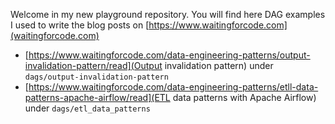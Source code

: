 Welcome in my new playground repository. You will find here DAG examples I used to write the blog posts on [https://www.waitingforcode.com](waitingforcode.com)

* [https://www.waitingforcode.com/data-engineering-patterns/output-invalidation-pattern/read](Output invalidation pattern) under `dags/output-invalidation-pattern`
* [https://www.waitingforcode.com/data-engineering-patterns/etll-data-patterns-apache-airflow/read](ETL data patterns with Apache Airflow) under `dags/etl_data_patterns`
